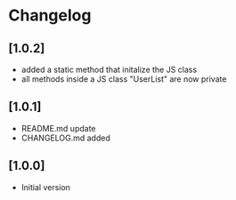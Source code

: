# Changelog

## [1.0.2]

- added a static method that initalize the JS class
- all methods inside a JS class "UserList" are now private

## [1.0.1]

- README.md update
- CHANGELOG.md added

## [1.0.0]

- Initial version
